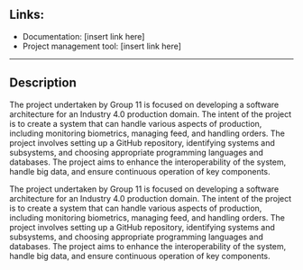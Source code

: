 ## Links:
- Documentation: [insert link here]
- Project management tool: [insert link here]
---
## Description
The project undertaken by Group 11 is focused on developing a software architecture for an Industry 4.0 production domain. 
The intent of the project is to create a system that can handle various aspects of production, including monitoring biometrics, managing feed, and handling orders. 
The project involves setting up a GitHub repository, identifying systems and subsystems, and choosing appropriate programming languages and databases. 
The project aims to enhance the interoperability of the system, handle big data, and ensure continuous operation of key components.

The project undertaken by Group 11 is focused on developing a software architecture for an Industry 4.0 production domain. 
The intent of the project is to create a system that can handle various aspects of production, including monitoring biometrics, managing feed, and handling orders. 
The project involves setting up a GitHub repository, identifying systems and subsystems, and choosing appropriate programming languages and databases. 
The project aims to enhance the interoperability of the system, handle big data, and ensure continuous operation of key components.

